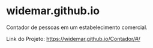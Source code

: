 # widemar.github.io
Contador de pessoas em um estabelecimento comercial.

Link do Projeto: https://widemar.github.io/Contador/#/
